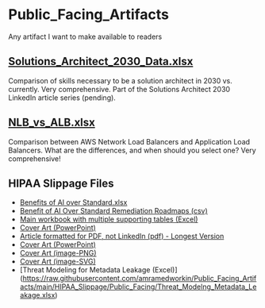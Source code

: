 # Public_Facing_Artifacts
Any artifact I want to make available to readers

## [Solutions_Architect_2030_Data.xlsx](https://raw.githubusercontent.com/amramedworkin/Public_Facing_Artifacts/main/AWS_Content/NLB_vs_ALB.xlsx)
Comparison of skills necessary to be a solution architect in 2030 vs. currently.  Very comprehensive.  Part of the Solutions Architect 2030 LinkedIn article series (pending).

## [NLB_vs_ALB.xlsx](https://raw.githubusercontent.com/amramedworkin/Public_Facing_Artifacts/main/AWS_Content/NLB_vs_ALB.xlsx)
Comparison between AWS Network Load Balancers and Application Load Balancers.  What are the differences, and when should you select one? Very comprehensive!

## HIPAA Slippage Files
- [Benefits of AI over Standard.xlsx](https://raw.githubusercontent.com/amramedworkin/Public_Facing_Artifacts/main/HIPAA_Slippage/Public_Facing/Benefits%20of%20AI%20over%20Standard.xlsx)
- [Benefit of AI Over Standard Remediation Roadmaps (csv)](https://raw.githubusercontent.com/amramedworkin/Public_Facing_Artifacts/main/HIPAA_Slippage/Public_Facing/Benefits_of_AI_over_Standard.xlsx)
- [Main workbook with multiple supporting tables (Excel)](https://raw.githubusercontent.com/amramedworkin/Public_Facing_Artifacts/main/HIPAA_Slippage/Public_Facing/Matadata_Leakage_thriough_Cloud_Control_Planes_-_Data.xlsx)
- [Cover Art (PowerPoint)](https://raw.githubusercontent.com/amramedworkin/Public_Facing_Artifacts/main/HIPAA_Slippage/Public_Facing/Metadata%20Leakage%20through%20Cloud%20Control%20Planes.pptx)
- [Article formatted for PDF, not LinkedIn (pdf) - Longest Version](https://raw.githubusercontent.com/amramedworkin/Public_Facing_Artifacts/main/HIPAA_Slippage/Public_Facing/Metadata_Leakage_through_Cloud_Control_Planes.pdf)
- [Cover Art (PowerPoint)](https://raw.githubusercontent.com/amramedworkin/Public_Facing_Artifacts/main/HIPAA_Slippage/Public_Facing/Metadata_Leakage_through_Cloud_Control_Planes.pptx)
- [Cover Art (image-PNG)](https://raw.githubusercontent.com/amramedworkin/Public_Facing_Artifacts/main/HIPAA_Slippage/Public_Facing/Metadata_Leakage_through_Cloud_Control_Planes_-_Article_Cover.png)
- [Cover Art (image-SVG)](https://raw.githubusercontent.com/amramedworkin/Public_Facing_Artifacts/main/HIPAA_Slippage/Public_Facing/Metadata_Leakage_through_Cloud_Control_Planes_-_Article_Cover.svg)
- [Threat Modeling for Metadata Leakage (Excel)]
(https://raw.githubusercontent.com/amramedworkin/Public_Facing_Artifacts/main/HIPAA_Slippage/Public_Facing/Threat_Modelng_Metadata_Leakage.xlsx)
